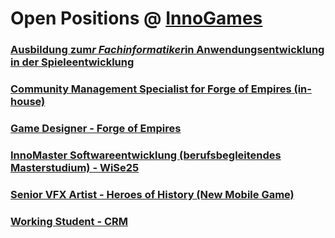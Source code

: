 # Open Positions @ [InnoGames](https://www.innogames.com/career?s=github_jobs_repo)

### [Ausbildung zum*r Fachinformatiker*in Anwendungsentwicklung in der Spieleentwicklung](ausbildung-zum-r-fachinformatiker-in-anwendungsentwicklung-in-der-spieleentwicklung.md)
### [Community Management Specialist for Forge of Empires \(in-house\)](community-management-specialist-for-forge-of-empires-in-house.md)
### [Game Designer - Forge of Empires](game-designer-forge-of-empires.md)
### [InnoMaster Softwareentwicklung \(berufsbegleitendes Masterstudium\) - WiSe25](innomaster-softwareentwicklung-berufsbegleitendes-masterstudium-wise25.md)
### [Senior VFX Artist - Heroes of History \(New Mobile Game\)](senior-vfx-artist-heroes-of-history-new-mobile-game.md)
### [Working Student - CRM](working-student-crm.md)
